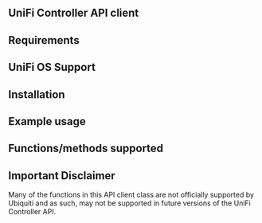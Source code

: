 ## UniFi Controller API client

## Requirements

## UniFi OS Support

## Installation

## Example usage

## Functions/methods supported

## Important Disclaimer

Many of the functions in this API client class are not officially supported by Ubiquiti
and as such, may not be supported in future versions of the UniFi Controller API.